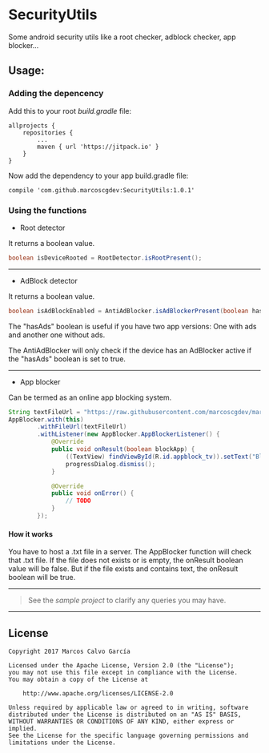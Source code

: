 # SecurityUtils
Some android security utils like a root checker, adblock checker, app blocker...

## Usage:

### Adding the depencency

Add this to your root *build.gradle* file:

```
allprojects {
    repositories {
        ...
        maven { url 'https://jitpack.io' }
    }
}
```

Now add the dependency to your app build.gradle file:

```
compile 'com.github.marcoscgdev:SecurityUtils:1.0.1'
```

### Using the functions

 - Root detector
 
 It returns a boolean value.
 
 ```java
 boolean isDeviceRooted = RootDetector.isRootPresent();
 ```
 
 ---
 
 - AdBlock detector
 
 It returns a boolean value.
 
 ```java
 boolean isAdBlockEnabled = AntiAdBlocker.isAdBlockerPresent(boolean hasAds);
 ```
 
 The "hasAds" boolean is useful if you have two app versions: One with ads and another one without ads.
 
 The AntiAdBlocker will only check if the device has an AdBlocker active if the "hasAds" boolean is set to true.
 
 ---
 
  - App blocker
  
Can be termed as an online app blocking system.

```java
String textFileUrl = "https://raw.githubusercontent.com/marcoscgdev/marcoscgdev.github.io/master/assets/sc_block.txt";
AppBlocker.with(this)
        .withFileUrl(textFileUrl)
        .withListener(new AppBlocker.AppBlockerListener() {
            @Override
            public void onResult(boolean blockApp) {
                ((TextView) findViewById(R.id.appblock_tv)).setText("Block app: " + blockApp);
                progressDialog.dismiss();
            }

            @Override
            public void onError() {
                // TODO
            }
        });
```

#### How it works

You have to host a .txt file in a server. The AppBlocker function will check that .txt file. If the file does not exists or is empty, the onResult boolean value will be false. But if the file exists and contains text, the onResult boolean will be true.

---
>See the *sample project* to clarify any queries you may have.

---

## License

```
Copyright 2017 Marcos Calvo García

Licensed under the Apache License, Version 2.0 (the "License");
you may not use this file except in compliance with the License.
You may obtain a copy of the License at

    http://www.apache.org/licenses/LICENSE-2.0

Unless required by applicable law or agreed to in writing, software
distributed under the License is distributed on an "AS IS" BASIS,
WITHOUT WARRANTIES OR CONDITIONS OF ANY KIND, either express or implied.
See the License for the specific language governing permissions and
limitations under the License.
```
